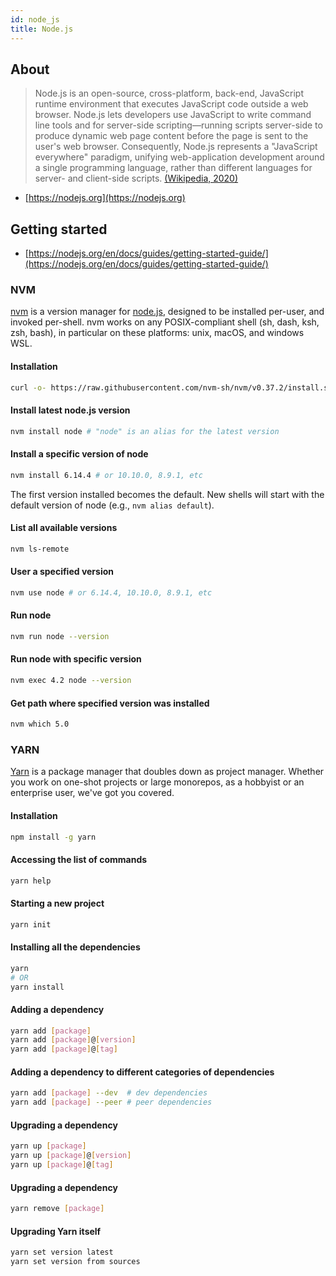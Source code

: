 ```yaml
---
id: node_js
title: Node.js
---
```


## About

> Node.js is an open-source, cross-platform, back-end, JavaScript runtime environment that executes JavaScript code outside a web browser. Node.js lets developers use JavaScript to write command line tools and for server-side scripting—running scripts server-side to produce dynamic web page content before the page is sent to the user's web browser. Consequently, Node.js represents a "JavaScript everywhere" paradigm, unifying web-application development around a single programming language, rather than different languages for server- and client-side scripts.
> [(Wikipedia, 2020)](https://en.wikipedia.org/wiki/Node.js)

- [https://nodejs.org](https://nodejs.org)

## Getting started

- [https://nodejs.org/en/docs/guides/getting-started-guide/](https://nodejs.org/en/docs/guides/getting-started-guide/)

### NVM
[nvm](https://github.com/nvm-sh/nvm) is a version manager for [node.js](https://nodejs.org/en/), designed to be installed per-user, and invoked per-shell. nvm works on any POSIX-compliant shell (sh, dash, ksh, zsh, bash), in particular on these platforms: unix, macOS, and windows WSL.

#### Installation
```sh
curl -o- https://raw.githubusercontent.com/nvm-sh/nvm/v0.37.2/install.sh | bash
```

#### Install latest node.js version

```sh
nvm install node # "node" is an alias for the latest version
```

#### Install a specific version of node

```sh
nvm install 6.14.4 # or 10.10.0, 8.9.1, etc
```

The first version installed becomes the default. New shells will start with the default version of node (e.g., `nvm alias default`).

#### List all available versions

```sh
nvm ls-remote
```
#### User a specified version

```sh
nvm use node # or 6.14.4, 10.10.0, 8.9.1, etc
```

#### Run node

```sh
nvm run node --version
```

#### Run node with specific version

```sh
nvm exec 4.2 node --version
```

#### Get path where specified version was installed

```sh
nvm which 5.0
```

### YARN
[Yarn](https://yarnpkg.com) is a package manager that doubles down as project manager. Whether you work on one-shot projects or large monorepos, as a hobbyist or an enterprise user, we've got you covered.

#### Installation
```sh
npm install -g yarn
```

#### Accessing the list of commands
```sh
yarn help
```

#### Starting a new project
```sh
yarn init
```

#### Installing all the dependencies
```sh
yarn
# OR
yarn install
```

#### Adding a dependency
```sh
yarn add [package]
yarn add [package]@[version]
yarn add [package]@[tag]
```

#### Adding a dependency to different categories of dependencies
```sh
yarn add [package] --dev  # dev dependencies
yarn add [package] --peer # peer dependencies
```

#### Upgrading a dependency
```sh
yarn up [package]
yarn up [package]@[version]
yarn up [package]@[tag]
```

#### Upgrading a dependency
```sh
yarn remove [package]
```

#### Upgrading Yarn itself
```sh
yarn set version latest
yarn set version from sources
```
